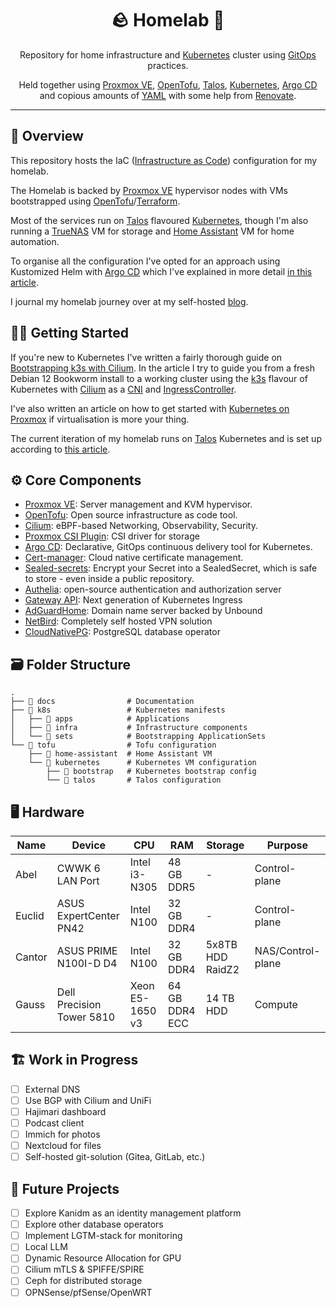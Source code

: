 <div align="center">

# 🪨 Homelab 🏡

Repository for home infrastructure and [Kubernetes](https://kubernetes.io/) cluster
using [GitOps](https://en.wikipedia.org/wiki/DevOps) practices.

Held together using [Proxmox VE](https://www.proxmox.com/en/proxmox-virtual-environment),
[OpenTofu](https://opentofu.org/), [Talos](https://talos.dev), [Kubernetes](https://kubernetes.io/),
[Argo CD](https://argoproj.github.io/cd/) and copious amounts of [YAML](https://yaml.org/) with some help
from [Renovate](https://www.mend.io/renovate/).

</div>

---

## 📖 Overview

This repository hosts the IaC ([Infrastructure as Code](https://en.wikipedia.org/wiki/Infrastructure_as_code))
configuration for my homelab.

The Homelab is backed by [Proxmox VE](https://www.proxmox.com/en/proxmox-virtual-environment) hypervisor nodes with VMs
bootstrapped using [OpenTofu](https://opentofu.org/)/[Terraform](https://www.terraform.io/).

Most of the services run on [Talos](https://www.talos.dev/) flavoured [Kubernetes](https://kubernetes.io/),
though I'm also running a [TrueNAS](https://www.truenas.com/) VM for storage
and [Home Assistant](https://www.home-assistant.io/) VM for home automation.

To organise all the configuration I've opted for an approach using Kustomized Helm
with [Argo CD](https://argoproj.github.io/cd/) which I've explained in more
detail [in this article](https://blog.macnichol.us/articles/2023/09/argocd-kustomize-with-helm/).

I journal my homelab journey over at my self-hosted [blog](https://blog.macnichol.us).

## 🧑‍💻 Getting Started

If you're new to Kubernetes I've written a fairly thorough guide
on [Bootstrapping k3s with Cilium](https://blog.macnichol.us/articles/2024/02/bootstrapping-k3s-with-cilium/).
In the article I try to guide you from a fresh Debian 12 Bookworm install to a working cluster using
the [k3s](https://k3s.io) flavour of Kubernetes with [Cilium](https://cilium.io) as a [CNI](https://www.cni.dev)
and [IngressController](https://kubernetes.io/docs/concepts/services-networking/ingress-controllers/).

I've also written an article on how to get started
with [Kubernetes on Proxmox](https://blog.macnichol.us/articles/2024/03/proxmox-k8s-with-cilium/) if virtualisation
is more your thing.

The current iteration of my homelab runs on [Talos](https://talos.dev) Kubernetes and is set up according
to [this article](https://blog.macnichol.us/articles/2024/08/talos-proxmox-tofu/).

## ⚙️ Core Components

* [Proxmox VE](https://www.proxmox.com/en/proxmox-virtual-environment): Server management and KVM hypervisor.
* [OpenTofu](https://opentofu.org/): Open source infrastructure as code tool.
* [Cilium](https://cilium.io/): eBPF-based Networking, Observability, Security.
* [Proxmox CSI Plugin](https://github.com/sergelogvinov/proxmox-csi-plugin): CSI driver for storage
* [Argo CD](https://argo-cd.readthedocs.io/en/stable/): Declarative, GitOps continuous delivery tool for Kubernetes.
* [Cert-manager](https://cert-manager.io/): Cloud native certificate management.
* [Sealed-secrets](https://github.com/bitnami-labs/sealed-secrets): Encrypt your Secret into a SealedSecret, which is
  safe to store - even inside a public repository.
* [Authelia](https://www.authelia.com/): open-source authentication and authorization server
* [Gateway API](https://gateway-api.sigs.k8s.io/): Next generation of Kubernetes Ingress
* [AdGuardHome](https://github.com/AdguardTeam/AdGuardHome): Domain name server backed by Unbound
* [NetBird](https://netbird.io/): Completely self hosted VPN solution
* [CloudNativePG](https://cloudnative-pg.io/): PostgreSQL database operator

## 🗃️ Folder Structure

```shell
.
├── 📂 docs                # Documentation
├── 📂 k8s                 # Kubernetes manifests
│   ├── 📂 apps            # Applications
│   ├── 📂 infra           # Infrastructure components
│   └── 📂 sets            # Bootstrapping ApplicationSets
└── 📂 tofu                # Tofu configuration
    ├── 📂 home-assistant  # Home Assistant VM
    └── 📂 kubernetes      # Kubernetes VM configuration
        ├── 📂 bootstrap   # Kubernetes bootstrap config
        └── 📂 talos       # Talos configuration 
```

## 🖥️ Hardware

| Name   | Device                    | CPU             | RAM            | Storage          | Purpose           |
|--------|---------------------------|-----------------|----------------|------------------|-------------------|
| Abel   | CWWK 6 LAN Port           | Intel i3-N305   | 48 GB DDR5     | -                | Control-plane     |
| Euclid | ASUS ExpertCenter PN42    | Intel N100      | 32 GB DDR4     | -                | Control-plane     |
| Cantor | ASUS PRIME N100I-D D4     | Intel N100      | 32 GB DDR4     | 5x8TB HDD RaidZ2 | NAS/Control-plane |
| Gauss  | Dell Precision Tower 5810 | Xeon E5-1650 v3 | 64 GB DDR4 ECC | 14 TB HDD        | Compute           |

## 🏗️ Work in Progress

- [ ] External DNS
- [ ] Use BGP with Cilium and UniFi
- [ ] Hajimari dashboard
- [ ] Podcast client
- [ ] Immich for photos
- [ ] Nextcloud for files
- [ ] Self-hosted git-solution (Gitea, GitLab, etc.)

## 👷‍ Future Projects

- [ ] Explore Kanidm as an identity management platform
- [ ] Explore other database operators
- [ ] Implement LGTM-stack for monitoring
- [ ] Local LLM
- [ ] Dynamic Resource Allocation for GPU
- [ ] Cilium mTLS & SPIFFE/SPIRE
- [ ] Ceph for distributed storage
- [ ] OPNSense/pfSense/OpenWRT
